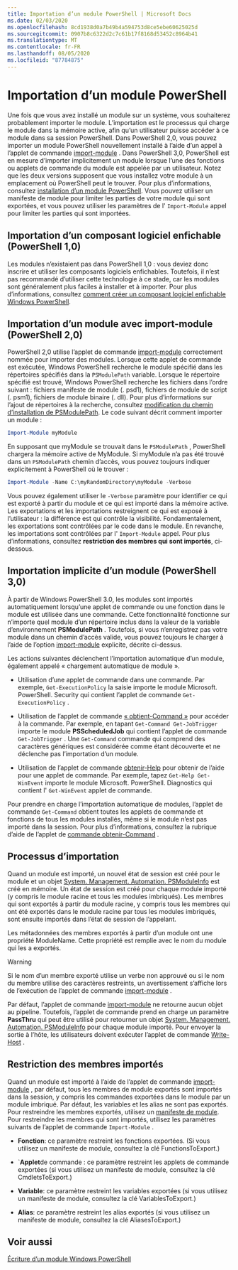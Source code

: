 ```yaml
---
title: Importation d’un module PowerShell | Microsoft Docs
ms.date: 02/03/2020
ms.openlocfilehash: 8cd1938d0a7b49b4a594753d8ce5ebe60625025d
ms.sourcegitcommit: 0907b8c6322d2c7c61b17f8168d53452c8964b41
ms.translationtype: MT
ms.contentlocale: fr-FR
ms.lasthandoff: 08/05/2020
ms.locfileid: "87784875"
---
```

# <a name="importing-a-powershell-module"></a>Importation d’un module PowerShell

Une fois que vous avez installé un module sur un système, vous souhaiterez probablement importer le module. L’importation est le processus qui charge le module dans la mémoire active, afin qu’un utilisateur puisse accéder à ce module dans sa session PowerShell. Dans PowerShell 2,0, vous pouvez importer un module PowerShell nouvellement installé à l’aide d’un appel à l’applet de commande [import-module](/powershell/module/Microsoft.PowerShell.Core/Import-Module) . Dans PowerShell 3,0, PowerShell est en mesure d’importer implicitement un module lorsque l’une des fonctions ou applets de commande du module est appelée par un utilisateur. Notez que les deux versions supposent que vous installez votre module à un emplacement où PowerShell peut le trouver. Pour plus d’informations, consultez [installation d’un module PowerShell](./installing-a-powershell-module.md).
Vous pouvez utiliser un manifeste de module pour limiter les parties de votre module qui sont exportées, et vous pouvez utiliser les paramètres de l' `Import-Module` appel pour limiter les parties qui sont importées.

## <a name="importing-a-snap-in-powershell-10"></a>Importation d’un composant logiciel enfichable (PowerShell 1,0)

Les modules n’existaient pas dans PowerShell 1,0 : vous deviez donc inscrire et utiliser les composants logiciels enfichables. Toutefois, il n’est pas recommandé d’utiliser cette technologie à ce stade, car les modules sont généralement plus faciles à installer et à importer. Pour plus d’informations, consultez [comment créer un composant logiciel enfichable Windows PowerShell](../cmdlet/how-to-create-a-windows-powershell-snap-in.md).

## <a name="importing-a-module-with-import-module-powershell-20"></a>Importation d’un module avec import-module (PowerShell 2,0)

PowerShell 2,0 utilise l’applet de commande [import-module](/powershell/module/Microsoft.PowerShell.Core/Import-Module) correctement nommée pour importer des modules. Lorsque cette applet de commande est exécutée, Windows PowerShell recherche le module spécifié dans les répertoires spécifiés dans la `PSModulePath` variable. Lorsque le répertoire spécifié est trouvé, Windows PowerShell recherche les fichiers dans l’ordre suivant : fichiers manifeste de module (. psd1), fichiers de module de script (. psm1), fichiers de module binaire (. dll). Pour plus d’informations sur l’ajout de répertoires à la recherche, consultez [modification du chemin d’installation de PSModulePath](./modifying-the-psmodulepath-installation-path.md).
Le code suivant décrit comment importer un module :

```powershell
Import-Module myModule
```

En supposant que myModule se trouvait dans le `PSModulePath` , PowerShell chargera la mémoire active de MyModule. Si myModule n’a pas été trouvé dans un `PSModulePath` chemin d’accès, vous pouvez toujours indiquer explicitement à PowerShell où le trouver :

```powershell
Import-Module -Name C:\myRandomDirectory\myModule -Verbose
```

Vous pouvez également utiliser le `-Verbose` paramètre pour identifier ce qui est exporté à partir du module et ce qui est importé dans la mémoire active. Les exportations et les importations restreignent ce qui est exposé à l’utilisateur : la différence est qui contrôle la visibilité. Fondamentalement, les exportations sont contrôlées par le code dans le module. En revanche, les importations sont contrôlées par l' `Import-Module` appel. Pour plus d’informations, consultez **restriction des membres qui sont importés**, ci-dessous.

## <a name="implicitly-importing-a-module-powershell-30"></a>Importation implicite d’un module (PowerShell 3,0)

À partir de Windows PowerShell 3.0, les modules sont importés automatiquement lorsqu’une applet de commande ou une fonction dans le module est utilisée dans une commande. Cette fonctionnalité fonctionne sur n’importe quel module d’un répertoire inclus dans la valeur de la variable d’environnement **PSModulePath** . Toutefois, si vous n’enregistrez pas votre module dans un chemin d’accès valide, vous pouvez toujours le charger à l’aide de l’option [import-module](/powershell/module/Microsoft.PowerShell.Core/Import-Module) explicite, décrite ci-dessus.

Les actions suivantes déclenchent l’importation automatique d’un module, également appelé « chargement automatique de module ».

- Utilisation d’une applet de commande dans une commande. Par exemple, `Get-ExecutionPolicy` la saisie importe le module Microsoft. PowerShell. Security qui contient l’applet de commande `Get-ExecutionPolicy` .

- Utilisation de l’applet de commande [« obtient-Command »](/powershell/module/Microsoft.PowerShell.Core/Get-Command) pour accéder à la commande. Par exemple, en tapant `Get-Command Get-JobTrigger` importe le module **PSScheduledJob** qui contient l’applet de commande `Get-JobTrigger` . Une `Get-Command` commande qui comprend des caractères génériques est considérée comme étant découverte et ne déclenche pas l’importation d’un module.

- Utilisation de l’applet de commande [obtenir-Help](/powershell/module/Microsoft.PowerShell.Core/Get-Help) pour obtenir de l’aide pour une applet de commande. Par exemple, tapez `Get-Help Get-WinEvent` importe le module Microsoft. PowerShell. Diagnostics qui contient l' `Get-WinEvent` applet de commande.

Pour prendre en charge l’importation automatique de modules, l’applet de commande `Get-Command` obtient toutes les applets de commande et fonctions de tous les modules installés, même si le module n’est pas importé dans la session. Pour plus d’informations, consultez la rubrique d’aide de l’applet de [commande obtenir-Command](/powershell/module/Microsoft.PowerShell.Core/Get-Command) .

## <a name="the-importing-process"></a>Processus d’importation

Quand un module est importé, un nouvel état de session est créé pour le module et un objet [System. Management. Automation. PSModuleInfo](/dotnet/api/System.Management.Automation.PSModuleInfo) est créé en mémoire. Un état de session est créé pour chaque module importé (y compris le module racine et tous les modules imbriqués). Les membres qui sont exportés à partir du module racine, y compris tous les membres qui ont été exportés dans le module racine par tous les modules imbriqués, sont ensuite importés dans l’état de session de l’appelant.

Les métadonnées des membres exportés à partir d’un module ont une propriété ModuleName. Cette propriété est remplie avec le nom du module qui les a exportés.

> [!WARNING]
> Si le nom d’un membre exporté utilise un verbe non approuvé ou si le nom du membre utilise des caractères restreints, un avertissement s’affiche lors de l’exécution de l’applet de commande [import-module](/powershell/module/Microsoft.PowerShell.Core/Import-Module) .

Par défaut, l’applet de commande [import-module](/powershell/module/Microsoft.PowerShell.Core/Import-Module) ne retourne aucun objet au pipeline. Toutefois, l’applet de commande prend en charge un paramètre **PassThru** qui peut être utilisé pour retourner un objet [System. Management. Automation. PSModuleInfo](/dotnet/api/System.Management.Automation.PSModuleInfo) pour chaque module importé. Pour envoyer la sortie à l’hôte, les utilisateurs doivent exécuter l’applet de commande [Write-Host](/powershell/module/Microsoft.PowerShell.Utility/Write-Host) .

## <a name="restricting--the-members-that-are-imported"></a>Restriction des membres importés

Quand un module est importé à l’aide de l’applet de commande [import-module](/powershell/module/Microsoft.PowerShell.Core/Import-Module) , par défaut, tous les membres de module exportés sont importés dans la session, y compris les commandes exportées dans le module par un module imbriqué. Par défaut, les variables et les alias ne sont pas exportés. Pour restreindre les membres exportés, utilisez un [manifeste de module](./how-to-write-a-powershell-module-manifest.md).
Pour restreindre les membres qui sont importés, utilisez les paramètres suivants de l’applet de commande `Import-Module` .

- **Fonction**: ce paramètre restreint les fonctions exportées. (Si vous utilisez un manifeste de module, consultez la clé FunctionsToExport.)

- `**Applet**de commande : ce paramètre restreint les applets de commande exportées (si vous utilisez un manifeste de module, consultez la clé CmdletsToExport.)

- **Variable**: ce paramètre restreint les variables exportées (si vous utilisez un manifeste de module, consultez la clé VariablesToExport.)

- **Alias**: ce paramètre restreint les alias exportés (si vous utilisez un manifeste de module, consultez la clé AliasesToExport.)

## <a name="see-also"></a>Voir aussi

[Écriture d’un module Windows PowerShell](./writing-a-windows-powershell-module.md)

